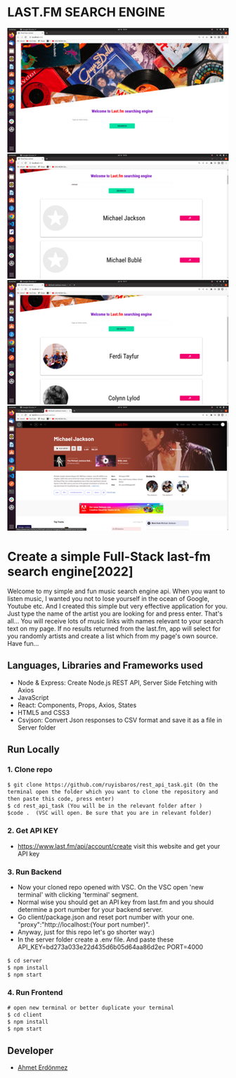 # **LAST.FM SEARCH ENGINE**

![last.fm](/client/public/images/rf1.png)
![last.fm](/client/public/images/rf2.png)
![last.fm](/client/public/images/rf3.png)
![last.fm](/client/public/images/rf4.png)

# Create a simple Full-Stack last-fm search engine[2022]

Welcome to my simple and fun music search engine api. When you want to listen music, I wanted you not to lose yourself in the ocean of Google, Youtube etc. And I created this simple but very effective application for you. Just type the name of the artist you are looking for and press enter. That's all... You will receive lots of music links with names relevant to your search text on my page. If no results returned from the last.fm, app will select for you randomly artists and create a list which from my page's own source. Have fun...

## Languages, Libraries and Frameworks used

- Node & Express: Create Node.js REST API, Server Side Fetching with Axios
- JavaScript
- React: Components, Props, Axios, States
- HTML5 and CSS3
- Csvjson: Convert Json responses to CSV format and save it as a file in Server folder

## Run Locally

### 1. Clone repo

```
$ git clone https://github.com/ruyisbaros/rest_api_task.git (On the terminal open the folder which you want to clone the repository and then paste this code, press enter)
$ cd rest_api_task (You will be in the relevant folder after )
$code .  (VSC will open. Be sure that you are in relevant folder)
```
### 2. Get API KEY

- https://www.last.fm/api/account/create visit this website and get your API key

### 3. Run Backend

- Now your cloned repo opened with VSC. On the VSC open 'new terminal' with clicking 'terminal' segment.
- Normal wise you should get an API key from last.fm and you should determine a port number for your backend server. 
- Go client/package.json and reset port number with your one. 
 "proxy":"http://localhost:(Your port number)".
 - Anyway, just for this repo let's go shorter way:)
- In the server folder create a .env file. And paste these API_KEY=bd273a033e22d435d6b05d64aa86d2ec PORT=4000
```
$ cd server 
$ npm install
$ npm start
```

### 4. Run Frontend

```
# open new terminal or better duplicate your terminal
$ cd client
$ npm install
$ npm start
```

## Developer

- [Ahmet Erdönmez](https://www.linkedin.com/in/ahmet-erdonmez-085bb8141/)